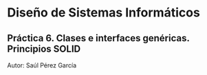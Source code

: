 # Diseño de Sistemas Informáticos
## Práctica 6. Clases e interfaces genéricas. Principios SOLID

Autor: Saúl Pérez García